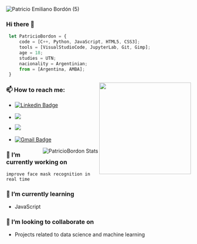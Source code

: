 ![Patricio Emiliano Bordón (5)](https://user-images.githubusercontent.com/95234993/154144185-1f60ec04-cdfa-4ae5-8bea-6a16f407991d.gif)

### Hi there 👋

```js
 let PatricioBordon = {
     code = [C++, Python, JavaScript, HTML5, CSS3];
     tools = [VisualStudioCode, JupyterLab, Git, Gimp];
     age = 18;
     studies = UTN;
     nacionality = Argentinian;
     from = [Argentina, AMBA];
 }

```
<img align= "right" width= "250" src= "https://pa1.narvii.com/6580/8098c6e9207376889eeb0532d9f5a0723c4d73f5_hq.gif"/>

### 📫 How to reach me:

- [![Linkedin Badge](https://img.shields.io/badge/-Patricio_Bordon_-blue?style=plastic&logo=Linkedin&link=https://www.linkedin.com/in/patricio-bordon-6511981b3/)](https://www.linkedin.com/in/patricio-bordon-6511981b3/)
- [<img src = "https://img.shields.io/badge/instagram-patricio_bordon_-%23E4405F.svg?&style=plastic&logo=instagram">](https://www.instagram.com/patricio_bordon_/?hl=es)
- <img src="https://img.shields.io/badge/Whatsapp-+5491154635022-25D366.svg?logo=whatsapp&style=plastic">
- [![Gmail Badge](https://img.shields.io/badge/-patriciobordon123@gmail.com-c14438?style=plastic&logo=Gmail&link=mailto:patriciobordon123@gmail.com)](mailto:patriciobordon123@gmail.com)


  <img align= "right" src="https://github-readme-stats.vercel.app/api?username=PatricioBordon&show_icons=true" alt="PatricioBordon Stats" />
</a>

### 🔭 I’m currently working on 
``
 improve face mask recognition in real time
``
### 🌱 I’m currently learning 
- JavaScript
### 👯 I’m looking to collaborate on 
- Projects related to data science and machine learning
